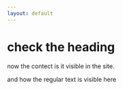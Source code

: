 ```yaml
---
layout: default
---
```


# check the heading
now the contect
is it visible in the site.

and how the regular text is visible here
